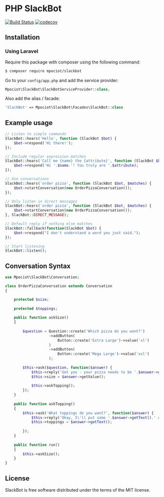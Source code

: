 # PHP SlackBot

[![Build Status](https://travis-ci.org/mpociot/slackbot.svg?branch=master)](https://travis-ci.org/mpociot/slackbot)
[![codecov](https://codecov.io/gh/mpociot/slackbot/branch/master/graph/badge.svg)](https://codecov.io/gh/mpociot/slackbot)

## Installation

### Using Laravel
Require this package with composer using the following command:

```sh
$ composer require mpociot/slackbot
```

Go to your `config/app.php` and add the service provider:

```php
Mpociot\SlackBot\SlackBotServiceProvider::class,
```

Also add the alias / facade:

```php
'SlackBot' => Mpociot\SlackBot\Facades\SlackBot::class
```

## Example usage

```php
// Listen to simple commands
SlackBot::hears('Hello', function (SlackBot $bot) {
    $bot->respond('Hi there!');
});

// Include regular expression matches
SlackBot::hears('Call me {name} the {attribute}', function (SlackBot $bot, $name, $attribute) {
    $bot->respond('Hi '.$name.'! You truly are '.$attribute);
});

// Use conversations
SlackBot::hears('order pizza', function (SlackBot $bot, $matches) {
    $bot->startConversation(new OrderPizzaConversation());
});

// Only listen in direct messages
SlackBot::hears('order pizza', function (SlackBot $bot, $matches) {
    $bot->startConversation(new OrderPizzaConversation());
}, SlackBot::DIRECT_MESSAGE);

// Default reply if nothing else matches
SlackBot::fallback(function(SlackBot $bot) {
    $bot->respond("I don't understand a word you just said.");
});

// Start listening
SlackBot::listen();
```

## Conversation Syntax

```php
use Mpociot\SlackBot\Conversation;

class OrderPizzaConversation extends Conversation
{

    protected $size;
    
    protected $toppings;
    
    public function askSize()
    {
    
        $question = Question::create('Which pizza do you want?')
                    ->addButton(
                        Button::create('Extra Large')->value('xl')
                    )
                    ->addButton(
                        Button::create('Mega Large')->value('xxl')
                    );
                    
        $this->ask($question, function($answer) {
            $this->reply('Got you - your pizza needs to be '.$answer->getText());
            $this->size = $answer->getValue();
            
            $this->askTopping();
        });
    }
    
    public function askTopping()
    {
        $this->ask('What toppings do you want?', function($answer) {
            $this->reply('Okay, I\'ll put some '.$answer->getText().' on your pizza');
            $this->toppings = $answer->getText();
            
        });
    }
    
    public function run()
    {
        $this->askSize();
    }
}
```

## License

SlackBot is free software distributed under the terms of the MIT license.
